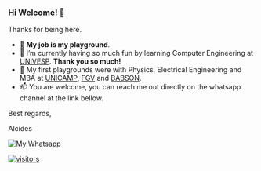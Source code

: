 ### Hi Welcome! 👋

Thanks for being here.

- :basketball: **My job is my playground**.
- 🌱 I’m currently having so much fun by learning Computer Engineering at [UNIVESP](https://univesp.br). **Thank you so much!**
- :evergreen_tree: My first playgrounds were with Physics, Electrical Engineering and MBA at [UNICAMP](https://www.unicamp.br), [FGV](https://fgv.br) and [BABSON](https://babson.edu).
- 📫 You are welcome, you can reach me out directly on the whatsapp channel at the link bellow.

Best regards,

Alcides

[![My Whatsapp](https://img.shields.io/badge/WhatsApp-25D366?style=for-the-badge&logo=whatsapp&logoColor=white)](https://wa.me/5519992407898)

[![visitors](https://visitor-badge.glitch.me/badge?page_id=acremonezi.visitor-badge)](https://github.com/acremonezi)
